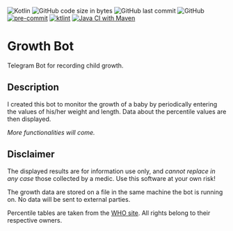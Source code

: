![Kotlin](https://img.shields.io/badge/Kotlin-1.6-blue?style=plastic&logo=kotlin)
![GitHub code size in bytes](https://img.shields.io/github/languages/code-size/Vonvikken/Growth-Bot?style=plastic)
![GitHub last commit](https://img.shields.io/github/last-commit/Vonvikken/Growth-Bot?style=plastic)
![GitHub](https://img.shields.io/github/license/Vonvikken/Growth-Bot?style=plastic)
[![pre-commit](https://img.shields.io/badge/pre--commit-enabled-brightgreen?logo=pre-commit&logoColor=white&style=plastic)](https://github.com/pre-commit/pre-commit)
[![ktlint](https://img.shields.io/badge/code%20style-%E2%9D%A4-FF4081.svg?style=plastic)](https://ktlint.github.io/)
[![Java CI with Maven](https://github.com/Vonvikken/Notification-Bot-Kotlin/actions/workflows/maven.yml/badge.svg)](https://github.com/Vonvikken/Notification-Bot-Kotlin/actions/workflows/maven.yml)

# Growth Bot

Telegram Bot for recording child growth.

## Description

I created this bot to monitor the growth of a baby by periodically entering the values of his/her weight and length.
Data about the percentile values are then displayed.

_More functionalities will come._

## Disclaimer

The displayed results are for information use only, and _cannot replace in any case_ those collected by a medic. Use
this software at your own risk!

The growth data are stored on a file in the same machine the bot is running on. No data will be sent to external
parties.

Percentile tables are taken from the [WHO site](https://www.who.int/tools/child-growth-standards/standards). All rights
belong to their respective owners.
